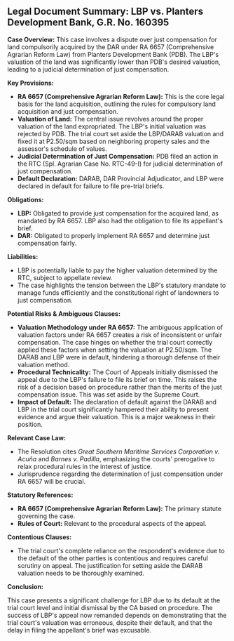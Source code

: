 ## Legal Document Summary: LBP vs. Planters Development Bank, G.R. No. 160395

**Case Overview:** This case involves a dispute over just compensation for land compulsorily acquired by the DAR under RA 6657 (Comprehensive Agrarian Reform Law) from Planters Development Bank (PDB). The LBP's valuation of the land was significantly lower than PDB's desired valuation, leading to a judicial determination of just compensation.

**Key Provisions:**

*   **RA 6657 (Comprehensive Agrarian Reform Law):** This is the core legal basis for the land acquisition, outlining the rules for compulsory land acquisition and just compensation.
*   **Valuation of Land:** The central issue revolves around the proper valuation of the land expropriated. The LBP's initial valuation was rejected by PDB. The trial court set aside the LBP/DARAB valuation and fixed it at P2.50/sqm based on neighboring property sales and the assessor's schedule of values.
*   **Judicial Determination of Just Compensation:** PDB filed an action in the RTC (Spl. Agrarian Case No. RTC-49-I) for judicial determination of just compensation.
*   **Default Declaration:** DARAB, DAR Provincial Adjudicator, and LBP were declared in default for failure to file pre-trial briefs.

**Obligations:**

*   **LBP:** Obligated to provide just compensation for the acquired land, as mandated by RA 6657. LBP also had the obligation to file its appellant's brief.
*   **DAR:** Obligated to properly implement RA 6657 and determine just compensation fairly.

**Liabilities:**

*   LBP is potentially liable to pay the higher valuation determined by the RTC, subject to appellate review.
*   The case highlights the tension between the LBP's statutory mandate to manage funds efficiently and the constitutional right of landowners to just compensation.

**Potential Risks & Ambiguous Clauses:**

*   **Valuation Methodology under RA 6657:** The ambiguous application of valuation factors under RA 6657 creates a risk of inconsistent or unfair compensation. The case hinges on whether the trial court correctly applied these factors when setting the valuation at P2.50/sqm. The DARAB and LBP were in default, hindering a thorough defense of their valuation method.
*   **Procedural Technicality:** The Court of Appeals initially dismissed the appeal due to the LBP's failure to file its brief on time. This raises the risk of a decision based on procedure rather than the merits of the just compensation issue. This was set aside by the Supreme Court.
*   **Impact of Default:** The declaration of default against the DARAB and LBP in the trial court significantly hampered their ability to present evidence and argue their valuation. This is a major weakness in their position.

**Relevant Case Law:**

*   The Resolution cites _Great Southern Maritime Services Corporation v. Acuña_ and _Barnes v. Padilla_, emphasizing the courts' prerogative to relax procedural rules in the interest of justice.
*   Jurisprudence regarding the determination of just compensation under RA 6657 will be crucial.

**Statutory References:**

*   **RA 6657 (Comprehensive Agrarian Reform Law):** The primary statute governing the case.
*   **Rules of Court:** Relevant to the procedural aspects of the appeal.

**Contentious Clauses:**

*   The trial court's complete reliance on the respondent's evidence due to the default of the other parties is contentious and requires careful scrutiny on appeal. The justification for setting aside the DARAB valuation needs to be thoroughly examined.

**Conclusion:**

This case presents a significant challenge for LBP due to its default at the trial court level and initial dismissal by the CA based on procedure. The success of LBP's appeal now remanded depends on demonstrating that the trial court's valuation was erroneous, despite their default, and that the delay in filing the appellant's brief was excusable.
